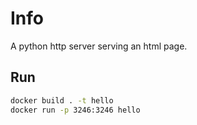 # Info

A python http server serving an html page.

## Run

```bash
docker build . -t hello
docker run -p 3246:3246 hello
```